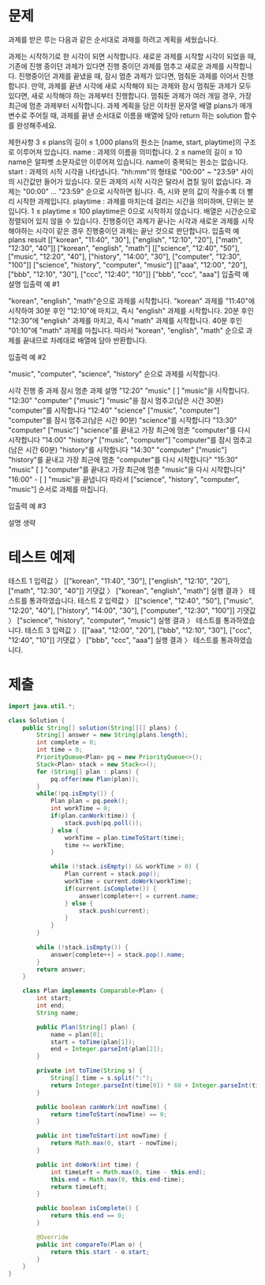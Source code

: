 # 문제
과제를 받은 루는 다음과 같은 순서대로 과제를 하려고 계획을 세웠습니다.

과제는 시작하기로 한 시각이 되면 시작합니다.
새로운 과제를 시작할 시각이 되었을 때, 기존에 진행 중이던 과제가 있다면 진행 중이던 과제를 멈추고 새로운 과제를 시작합니다.
진행중이던 과제를 끝냈을 때, 잠시 멈춘 과제가 있다면, 멈춰둔 과제를 이어서 진행합니다.
만약, 과제를 끝낸 시각에 새로 시작해야 되는 과제와 잠시 멈춰둔 과제가 모두 있다면, 새로 시작해야 하는 과제부터 진행합니다.
멈춰둔 과제가 여러 개일 경우, 가장 최근에 멈춘 과제부터 시작합니다.
과제 계획을 담은 이차원 문자열 배열 plans가 매개변수로 주어질 때, 과제를 끝낸 순서대로 이름을 배열에 담아 return 하는 solution 함수를 완성해주세요.

제한사항
3 ≤ plans의 길이 ≤ 1,000
plans의 원소는 [name, start, playtime]의 구조로 이루어져 있습니다.
name : 과제의 이름을 의미합니다.
2 ≤ name의 길이 ≤ 10
name은 알파벳 소문자로만 이루어져 있습니다.
name이 중복되는 원소는 없습니다.
start : 과제의 시작 시각을 나타냅니다.
"hh:mm"의 형태로 "00:00" ~ "23:59" 사이의 시간값만 들어가 있습니다.
모든 과제의 시작 시각은 달라서 겹칠 일이 없습니다.
과제는 "00:00" ... "23:59" 순으로 시작하면 됩니다. 즉, 시와 분의 값이 작을수록 더 빨리 시작한 과제입니다.
playtime : 과제를 마치는데 걸리는 시간을 의미하며, 단위는 분입니다.
1 ≤ playtime ≤ 100
playtime은 0으로 시작하지 않습니다.
배열은 시간순으로 정렬되어 있지 않을 수 있습니다.
진행중이던 과제가 끝나는 시각과 새로운 과제를 시작해야하는 시각이 같은 경우 진행중이던 과제는 끝난 것으로 판단합니다.
입출력 예
plans	result
[["korean", "11:40", "30"], ["english", "12:10", "20"], ["math", "12:30", "40"]]	["korean", "english", "math"]
[["science", "12:40", "50"], ["music", "12:20", "40"], ["history", "14:00", "30"], ["computer", "12:30", "100"]]	["science", "history", "computer", "music"]
[["aaa", "12:00", "20"], ["bbb", "12:10", "30"], ["ccc", "12:40", "10"]]	["bbb", "ccc", "aaa"]
입출력 예 설명
입출력 예 #1

"korean", "english", "math"순으로 과제를 시작합니다. "korean" 과제를 "11:40"에 시작하여 30분 후인 "12:10"에 마치고, 즉시 "english" 과제를 시작합니다. 20분 후인 "12:30"에 "english" 과제를 마치고, 즉시 "math" 과제를 시작합니다. 40분 후인 "01:10"에 "math" 과제를 마칩니다. 따라서 "korean", "english", "math" 순으로 과제를 끝내므로 차례대로 배열에 담아 반환합니다.

입출력 예 #2

"music", "computer", "science", "history" 순으로 과제를 시작합니다.

시각	진행 중 과제	잠시 멈춘 과제	설명
"12:20"	"music"	[ ]	"music"을 시작합니다.
"12:30"	"computer"	["music"]	"music"을 잠시 멈추고(남은 시간 30분) "computer"를 시작합니다
"12:40"	"science"	["music", "computer"]	"computer"를 잠시 멈추고(남은 시간 90분) "science"를 시작합니다
"13:30"	"computer"	["music"]	"science"를 끝내고 가장 최근에 멈춘 "computer"를 다시 시작합니다
"14:00"	"history"	["music", "computer"]	"computer"를 잠시 멈추고(남은 시간 60분) "history"를 시작합니다
"14:30"	"computer"	["music"]	"history"를 끝내고 가장 최근에 멈춘 "computer"를 다시 시작합니다"
"15:30"	"music"	[ ]	"computer"를 끝내고 가장 최근에 멈춘 "music"을 다시 시작합니다"
"16:00"	-	[ ]	"music"을 끝냅니다
따라서 ["science", "history", "computer", "music"] 순서로 과제를 마칩니다.

입출력 예 #3

설명 생략

# 테스트 예제
테스트 1
입력값 〉	[["korean", "11:40", "30"], ["english", "12:10", "20"], ["math", "12:30", "40"]]
기댓값 〉	["korean", "english", "math"]
실행 결과 〉	테스트를 통과하였습니다.
테스트 2
입력값 〉	[["science", "12:40", "50"], ["music", "12:20", "40"], ["history", "14:00", "30"], ["computer", "12:30", "100"]]
기댓값 〉	["science", "history", "computer", "music"]
실행 결과 〉	테스트를 통과하였습니다.
테스트 3
입력값 〉	[["aaa", "12:00", "20"], ["bbb", "12:10", "30"], ["ccc", "12:40", "10"]]
기댓값 〉	["bbb", "ccc", "aaa"]
실행 결과 〉	테스트를 통과하였습니다.

# 제출
```java
import java.util.*;

class Solution {
    public String[] solution(String[][] plans) {
        String[] answer = new String[plans.length];
        int complete = 0;
        int time = 0;
        PriorityQueue<Plan> pq = new PriorityQueue<>();
        Stack<Plan> stack = new Stack<>();
        for (String[] plan : plans) {
            pq.offer(new Plan(plan));
        }
        while(!pq.isEmpty()) {
            Plan plan = pq.peek();
            int workTime = 0;
            if(plan.canWork(time)) {
                stack.push(pq.poll());
            } else {
                workTime = plan.timeToStart(time);
                time += workTime;
            }

            while (!stack.isEmpty() && workTime > 0) {
                Plan current = stack.pop();
                workTime = current.doWork(workTime);
                if(current.isComplete()) {
                    answer[complete++] = current.name;
                } else {
                    stack.push(current);
                }
            }
        }
        
        while (!stack.isEmpty()) {
            answer[complete++] = stack.pop().name;
        }
        return answer;
    }

    class Plan implements Comparable<Plan> {
        int start;
        int end;
        String name;

        public Plan(String[] plan) {
            name = plan[0];
            start = toTime(plan[1]);
            end = Integer.parseInt(plan[2]);
        }

        private int toTime(String s) {
            String[] time = s.split(":");
            return Integer.parseInt(time[0]) * 60 + Integer.parseInt(time[1]);
        }

        public boolean canWork(int nowTime) {
            return timeToStart(nowTime) == 0;
        }

        public int timeToStart(int nowTime) {
            return Math.max(0, start - nowTime);
        }

        public int doWork(int time) {
            int timeLeft = Math.max(0, time - this.end);
            this.end = Math.max(0, this.end-time);
            return timeLeft;
        }

        public boolean isComplete() {
            return this.end == 0;
        }

        @Override
        public int compareTo(Plan o) {
            return this.start - o.start;
        }
    }
}
```